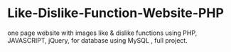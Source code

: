 # Like-Dislike-Function-Website-PHP
one page website with images like &amp; dislike functions using PHP, JAVASCRIPT, jQuery, for database using MySQL , full project.
